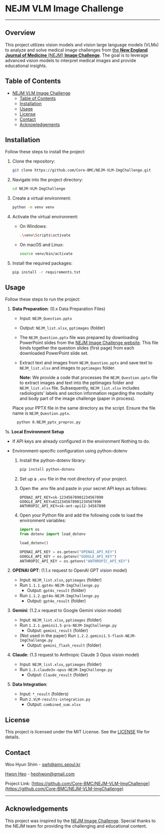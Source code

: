 # NEJM VLM Image Challenge

---

## Overview

This project utilizes vision models and vision large language models (VLMs) to analyze and solve medical image challenges from [the **New England Journal of Medicine** (NEJM) **Image Challenge**](https://www.nejm.org/image-challenge). The goal is to leverage advanced vision models to interpret medical images and provide educational insights.

## Table of Contents

- [NEJM VLM Image Challenge](#nejm-vlm-image-challenge)
  - [Table of Contents](#table-of-contents)
  - [Installation](#installation)
  - [Usage](#usage)
  - [License](#license)
  - [Contact](#contact)
  - [Acknowledgements](#acknowledgements)

## Installation

Follow these steps to install the project:

1. Clone the repository:

   ```bash
   git clone https://github.com/Core-BMC/NEJM-VLM-ImgChallenge.git
   ```

2. Navigate into the project directory:

   ```bash
   cd NEJM-VLM-ImgChallenge
   ```

3. Create a virtual environment:

   ```bash
   python -m venv venv
   ```

4. Activate the virtual environment:
    - On Windows:
      ```bash
      .\venv\Scripts\activate
      ```

    - On macOS and Linux:
      ```bash
      source venv/bin/activate
      ```

3. Install the required packages:

   ```bash
   pip install -r requirements.txt
   ```


## Usage

Follow these steps to run the project:

1. **Data Preparation**: (0.x Data Preparation Files)

   - Input: `NEJM_Question.pptx`
   - Output: `NEJM_list.xlsx`, `pptimages` (folder)
   - The `NEJM_Question.pptx` file was prepared by downloading PowerPoint slides from the [NEJM Image Challenge website](https://www.nejm.org/image-challenge). This file binds together the question slides (first page) from each downloaded PowerPoint slide set.
   - Extract text and images from `NEJM_Question.pptx` and save text to `NEJM_list.xlsx` and images to `pptimages` folder.

      **Note:** We provide a code that processes the `NEJM_Question.pptx` file to extract images and text into the pptimages folder and `NEJM_list.xlsx` file. Subsequently, `NEJM_list.xlsx` includes radiologists' labels and section information regarding the modality and body part of the image challenge (paper in process).
  
    Place your PPTX file in the same directory as the script. Ensure the file name is `NEJM_Question.pptx`.

    ```bash
      python 0.NEJM_pptx_preproc.py
    ```


1s. **Local Environment Setup**

  - If API keys are already configured in the environment
      Nothing to do.

  - Environment-specific configuration using python-dotenv
      
    1. Install the python-dotenv library:
      
        ```bash
        pip install python-dotenv
        ```
    2. Set up a `.env` file in the root directory of your project.
    3. Open the .env file and paste in your secret API keys as follows:
       ```.env
       OPENAI_API_KEY=sk-12345678901234567890
       GOOGLE_API_KEY=AI12345678901234567890
       ANTHROPIC_API_KEY=sk-ant-api12-34567890
       ```
    4. Open your Python file and add the following code to load the environment variables:
       ```python
       import os
       from dotenv import load_dotenv

       load_dotenv()

       OPENAI_API_KEY = os.getenv("OPENAI_API_KEY")
       GOOGLE_API_KEY = os.getenv("GOOGLE_API_KEY")
       ANTHROPIC_API_KEY = os.getenv("ANTHROPIC_API_KEY")
       ```


2. **OPENAI GPT**: (1.1.x request to OpenAI GPT vision model)

   - Input: `NEJM_list.xlsx`, `pptimages` (folder)
   - Run `1.1.1.gpt4v-NEJM-ImgChallenge.py`
     - Output: `gpt4v_result` (folder)
   - Run `1.1.2.gpt4o-NEJM-ImgChallenge.py`
     - Output: `gpt4o_result` (folder)

3. **Gemini**: (1.2.x request to Google Gemini vision model)

   - Input: `NEJM_list.xlsx`, `pptimages` (folder)
   - Run `1.2.1.gemini1.5-pro-NEJM-ImgChallenge.py`
     - Output: `gemini_result` (folder)
   - (Not used in the paper) Run `1.2.2.gemini1.5-flash-NEJM-ImgChallenge.py`
     - Output: `gemini_flash_result` (folder)

4. **Claude**: (1.3 request to Anthropic Claude 3 Opus vision model)

   - Input: `NEJM_list.xlsx`, `pptimages` (folder)
   - Run `1.3.claude3v-opus-NEJM-ImgChallenge.py`
     - Output: `Claude_result` (folder)

5. **Data Integration**:
   - Input: `*_result` (folders)
   - Run `2.VLM-results-integration.py`
     - Output: `combined_sum.xlsx`

## License

This project is licensed under the MIT License. See the [LICENSE](LICENSE) file for details.

## Contact

Woo Hyun Shim - [swh@amc.seoul.kr](mailto:swh@amc.seoul.kr)

[Hwon Heo](https://github.com/hwonheo) - [heohwon@gmail.com](mailto:heohwon@gmail.com)


Project Link: [https://github.com/Core-BMC/NEJM-VLM-ImgChallenge](https://github.com/Core-BMC/NEJM-VLM-ImgChallenge)


---

## Acknowledgements

This project was inspired by the [NEJM Image Challenge](https://www.nejm.org/image-challenge). Special thanks to the NEJM team for providing the challenging and educational content.
